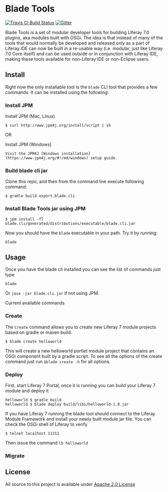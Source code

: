 # Blade Tools

[![Travis CI Build Status](https://travis-ci.org/gamerson/blade.tools.svg?branch=master)](https://travis-ci.org/gamerson/blade.tools)
[![Gitter](https://badges.gitter.im/Join%20Chat.svg)](https://gitter.im/gamerson/blade.tools?utm_source=badge&utm_medium=badge&utm_campaign=pr-badge&utm_content=badge)

Blade Tools is a set of modular developer tools for building Liferay 7.0 plugins, aka modules built with OSGi.  The idea is that instead of many of the tools that would normally be developed and released only as a part of Liferay IDE can now be built in a re-usable way (i.e. modular, just like Liferay 7.0 Core itself) and can be used outside or in conjunction with Liferay IDE, making these tools available for non-Liferay IDE or non-Eclipse users.

## Install 

Right now the only installable tool is the ```blade``` CLI tool that provides a few commands.  It can be installed using the following:

### Install JPM 
Install JPM (Mac, Linux)
```
$ curl http://www.jpm4j.org/install/script | sh
```

OR

Install JPM (Windows)
```
Visit the JPM4J [Windows installation](https://www.jpm4j.org/#!/md/windows) setup guide.
```

### Build blade cli jar

Clone this repo, and then from the command line execute following command:

```
$ gradle build export.blade.cli
```

### Install Blade Tools jar using JPM

```
$ jpm install -fl blade.cli/generated/distributions/executable/blade.cli.jar
```

Now you should have the ```blade``` executable in your path. Try it by running:

```
blade
```

## Usage

Once you have the blade cli installed you can see the list of commands just type
```
blade
```

Or ```java -jar blade.cli.jar``` if not using JPM.

Current available commands

### Create

The ```Create``` command allows you to create new Liferay 7 module projects based on gradle or maven build.

```
$ blade create helloworld 
```

This will create a new helloworld portlet module project that contains an OSGi component built by a gradle script.
 To see all the options of the create command just run ```$blade create -h``` for all options.

### Deploy

First, start Liferay 7 Portal, once it is running you can build your Liferay 7 module and deploy it

```
helloworld $ gradle build
helloworld $ blade deploy build/libs/helloworld-1.0.jar
```

If you have Liferay 7 running the blade tool should connect to the Liferay Module Framework and install your newly built module jar file.  You can check the OSGi shell of Liferay to verify

```
$ telnet localhost 11311
```
Then issue the command ```lb helloworld```

### Migrate

## License
All source to this project is available under [Apache 2.0 License](/LICENSE.txt)
